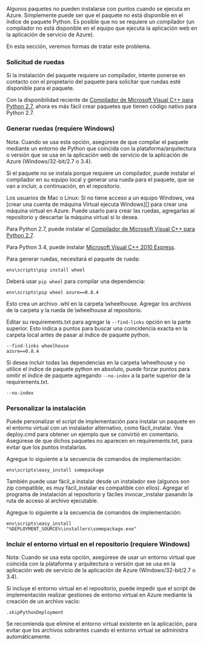 Algunos paquetes no pueden instalarse con puntos cuando se ejecuta en Azure.  Simplemente puede ser que el paquete no está disponible en el índice de paquete Python.  Es posible que no se requiere un compilador (un compilador no está disponible en el equipo que ejecuta la aplicación web en la aplicación de servicio de Azure).

En esta sección, veremos formas de tratar este problema.

### <a name="request-wheels"></a>Solicitud de ruedas

Si la instalación del paquete requiere un compilador, intente ponerse en contacto con el propietario del paquete para solicitar que ruedas esté disponible para el paquete.

Con la disponibilidad reciente de [Compilador de Microsoft Visual C++ para Python 2.7][], ahora es más fácil crear paquetes que tienen código nativo para Python 2.7.

### <a name="build-wheels-requires-windows"></a>Generar ruedas (requiere Windows)

Nota: Cuando se usa esta opción, asegúrese de que compilar el paquete mediante un entorno de Python que coincida con la plataforma/arquitectura o versión que se usa en la aplicación web de servicio de la aplicación de Azure (Windows/32-bit/2.7 o 3.4).

Si el paquete no se instala porque requiere un compilador, puede instalar el compilador en su equipo local y generar una rueda para el paquete, que se van a incluir, a continuación, en el repositorio.

Los usuarios de Mac o Linux: Si no tiene acceso a un equipo Windows, vea [crear una cuenta de máquina Virtual ejecuta Windows][] para crear una máquina virtual en Azure.  Puede usarlo para crear las ruedas, agregarlas al repositorio y descartar la máquina virtual si lo desea. 

Para Python 2.7, puede instalar el [Compilador de Microsoft Visual C++ para Python 2.7][].

Para Python 3.4, puede instalar [Microsoft Visual C++ 2010 Express][].

Para generar ruedas, necesitará el paquete de rueda:

    env\scripts\pip install wheel

Deberá usar `pip wheel` para compilar una dependencia:

    env\scripts\pip wheel azure==0.8.4

Esto crea un archivo .whl en la carpeta \wheelhouse.  Agregar los archivos de la carpeta y la rueda de \wheelhouse al repositorio.

Editar su requirements.txt para agregar la `--find-links` opción en la parte superior. Esto indica a puntos para buscar una coincidencia exacta en la carpeta local antes de pasar al índice de paquete python.

    --find-links wheelhouse
    azure==0.8.4

Si desea incluir todas las dependencias en la carpeta \wheelhouse y no utilice el índice de paquete python en absoluto, puede forzar puntos para omitir el índice de paquete agregando `--no-index` a la parte superior de la requirements.txt.

    --no-index

### <a name="customize-installation"></a>Personalizar la instalación

Puede personalizar el script de implementación para instalar un paquete en el entorno virtual con un instalador alternativo, como fácil\_instalar.  Vea deploy.cmd para obtener un ejemplo que se convirtió en comentario.  Asegúrese de que dichos paquetes no aparecen en requirements.txt, para evitar que los puntos instalarlas.

Agregue lo siguiente a la secuencia de comandos de implementación:

    env\scripts\easy_install somepackage

También puede usar fácil\_a instalar desde un instalador exe (algunos son zip compatible, es muy fácil\_instalar es compatible con ellos).  Agregar el programa de instalación al repositorio y fáciles invocar\_instalar pasando la ruta de acceso al archivo ejecutable.

Agregue lo siguiente a la secuencia de comandos de implementación:

    env\scripts\easy_install "%DEPLOYMENT_SOURCE%\installers\somepackage.exe"

### <a name="include-the-virtual-environment-in-the-repository-requires-windows"></a>Incluir el entorno virtual en el repositorio (requiere Windows)

Nota: Cuando se usa esta opción, asegúrese de usar un entorno virtual que coincida con la plataforma y arquitectura o versión que se usa en la aplicación web de servicio de la aplicación de Azure (Windows/32-bit/2.7 o 3.4).

Si incluye el entorno virtual en el repositorio, puede impedir que el script de implementación realizar gestiones de entorno virtual en Azure mediante la creación de un archivo vacío:

    .skipPythonDeployment

Se recomienda que elimine el entorno virtual existente en la aplicación, para evitar que los archivos sobrantes cuando el entorno virtual se administra automáticamente.


[Crear una máquina Virtual con Windows]: http://azure.microsoft.com/documentation/articles/virtual-machines-windows-hero-tutorial/
[Compilador de Microsoft Visual C++ para Python 2.7]: http://aka.ms/vcpython27
[Microsoft Visual C++ 2010 Express]: http://go.microsoft.com/?linkid=9709949

